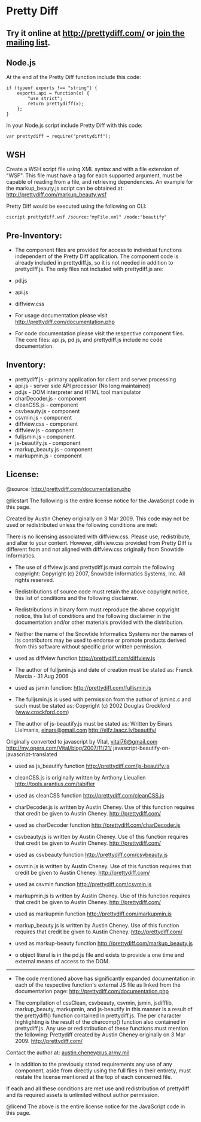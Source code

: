 Pretty Diff
===========

Try it online at http://prettydiff.com/ or [join the mailing list](https://groups.google.com/d/forum/pretty-diff "Pretty Diff mailing list").
---------------------------------------------------------------------

Node.js
-------

At the end of the Pretty Diff function include this code:

    if (typeof exports !== "string") {
        exports.api = function(x) {
            "use strict";
            return prettydiff(x);
        };
    }

In your Node.js script include Pretty Diff with this code:

    var prettydiff = require("prettydiff");

WSH
---

Create a WSH script file using XML syntax and with a file extension of
"WSF".  This file must have a tag for each supported argument, must be
capable of reading from a file, and retrieving dependencies.  An example
for the markup_beauty.js script can be obtained at:
http://prettydiff.com/markup_beauty.wsf

Pretty Diff would be executed using the following on CLI:

    cscript prettydiff.wsf /source:"myFile.xml" /mode:"beautify"

Pre-Inventory:
--------------

  * The component files are provided for access to individual functions
   independent of the Pretty Diff application.  The component code is
   already included in prettydiff.js, so it is not needed in addition to
   prettydiff.js.  The only files not included with prettydiff.js are:
   * pd.js
   * api.js
   * diffview.css

  * For usage documentation please visit
   http://prettydiff.com/documentation.php
   
  * For code documentation please visit the respective component files.
   The core files: api.js, pd.js, and prettydiff.js include no code
   documentation.

Inventory:
----------

  * prettydiff.js - primary application for client and server processing
  * api.js - server side API processor (No long maintained)
  * pd.js - DOM interpreter and HTML tool manipulator
  * charDecoder.js - component
  * cleanCSS.js  - component
  * csvbeauty.js  - component
  * csvmin.js  - component
  * diffview.css  - component
  * diffview.js  - component
  * fulljsmin.js  - component
  * js-beautify.js  - component
  * markup_beauty.js  - component
  * markupmin.js - component

License:
--------

   @source: http://prettydiff.com/documentation.php

   @licstart  The following is the entire license notice for the 
    JavaScript code in this page.

Created by Austin Cheney originally on 3 Mar 2009.
 This code may not be used or redistributed unless the following
 conditions are met:

 There is no licensing associated with diffview.css.  Please use,
 redistribute, and alter to your content.  However, diffview.css
 provided from Pretty Diff is different from and not aligned with
 diffview.css originally from Snowtide Informatics.

 * The use of diffview.js and prettydiff.js must contain the following
 copyright:
 Copyright (c) 2007, Snowtide Informatics Systems, Inc.
 All rights reserved.

 * Redistributions of source code must retain the above copyright
 notice, this list of conditions and the following disclaimer.
 * Redistributions in binary form must reproduce the above copyright
 notice, this list of conditions and the following disclaimer in the
 documentation and/or other materials provided with the
 distribution.
 * Neither the name of the Snowtide Informatics Systems nor the names
 of its contributors may be used to endorse or promote products
 derived from this software without specific prior written
 permission.

 - used as diffview function
 <http://prettydiff.com/diffview.js>

 * The author of fulljsmin.js and date of creation must be stated as:
 Franck Marcia - 31 Aug 2006

 - used as jsmin function:
 <http://prettydiff.com/fulljsmin.js>

 * The fulljsmin.js is used with permission from the author of jsminc.c
 and such must be stated as:
 Copyright (c) 2002 Douglas Crockford  (www.crockford.com)

 * The author of js-beautify.js must be stated as:
 Written by Einars Lielmanis, <einars@gmail.com>
 http://elfz.laacz.lv/beautify/

 Originally converted to javascript by Vital, <vital76@gmail.com>
 http://my.opera.com/Vital/blog/2007/11/21/
 javascript-beautify-on-javascript-translated

 - used as js_beautify function
 <http://prettydiff.com/js-beautify.js>

 * cleanCSS.js is originally written by Anthony Lieuallen
 http://tools.arantius.com/tabifier

 - used as cleanCSS function
 <http://prettydiff.com/cleanCSS.js>

 * charDecoder.js is written by Austin Cheney.  Use of this function
 requires that credit be given to Austin Cheney.
 http://prettydiff.com/

 - used as charDecoder function
 <http://prettydiff.com/charDecoder.js>

 * csvbeauty.js is written by Austin Cheney.  Use of this function
 requires that credit be given to Austin Cheney.
 http://prettydiff.com/

 - used as csvbeauty function
 <http://prettydiff.com/csvbeauty.js>

 * csvmin.js is written by Austin Cheney.  Use of this function requires
 that credit be given to Austin Cheney.
 http://prettydiff.com/

 - used as csvmin function
 <http://prettydiff.com/csvmin.js>

 * markupmin.js is written by Austin Cheney.  Use of this function
 requires that credit be given to Austin Cheney.
 http://prettydiff.com/

 - used as markupmin function
 <http://prettydiff.com/markupmin.js>

 * markup_beauty.js is written by Austin Cheney.  Use of this function
 requires that credit be given to Austin Cheney.
 http://prettydiff.com/

 - used as markup-beauty function
 <http://prettydiff.com/markup_beauty.js>

 * o object literal is in the pd.js file and exists to provide a one
 time and external means of access to the DOM.

 -----------------------------------------------------------------------
 * The code mentioned above has significantly expanded documentation in
 each of the respective function's external JS file as linked from the
 documentation page:
 <http://prettydiff.com/documentation.php>

 * The compilation of cssClean, csvbeauty, csvmin, jsmin, jsdifflib,
 markup_beauty, markupmin, and js-beautify in this manner is a result of
 the prettydiff() function contained in prettydiff.js.  The per
 character highlighting is the result of the charcomp() function also
 contained in prettydiff.js. Any use or redistribution of these
 functions must mention the following:
 Prettydiff created by Austin Cheney originally on 3 Mar 2009.
 <http://prettydiff.com/>

 Contact the author at:
 austin.cheney@us.army.mil

 * In addition to the previously stated requirements any use of any
 component, aside from directly using the full files in their entirety,
 must restate the license mentioned at the top of each concerned file.


 If each and all these conditions are met use and redistribution of
 prettydiff and its required assets is unlimited without author
 permission.


   @licend  The above is the entire license notice
   for the JavaScript code in this page.